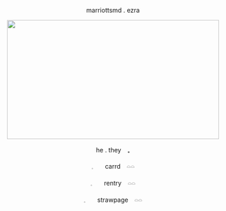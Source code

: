 <p align="center"> marriottsmd . ezra </p>

<p align="center">
<img src="https://media2.giphy.com/media/v1.Y2lkPTc5MGI3NjExbDJ2MDAwdXE0bTU3c2RlOGo1bDlqMWR0a25rN2VyaTZrajBhbzc4eCZlcD12MV9pbnRlcm5hbF9naWZfYnlfaWQmY3Q9Zw/LY0BUL3fF4hoZVJIJp/giphy.gif" width="480" height="270" />

  
<p align="center"> he . they　₊ </p>
<p align="center"> 𓈒ㅤ　carrd　𓏏𓏏　</p>
<p align="center"> 𓈒ㅤ　rentry　𓏏𓏏　</p>
<p align="center"> 𓈒ㅤ　strawpage　𓏏𓏏　</p>
